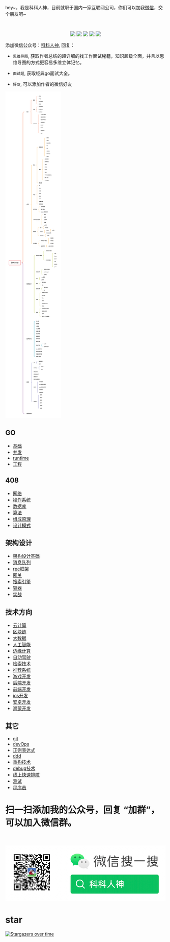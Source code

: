 <p align="left">
hey~，我是科科人神，目前就职于国内一家互联网公司，你们可以加我<a href="#wechat.png">微信</a>，交个朋友吧~
</p>
<br>
<p align="center">
<a href='#wechat.png'" target="_blank"><img src="https://img.shields.io/static/v1?label=%E7%A7%91%E7%A7%91%E4%BA%BA%E7%A5%9E&message=%E5%85%AC%E4%BC%97%E5%8F%B7&color="></a>
<a href="https://www.youtube.com/channel/UCK8wjBe9sh4VHSowLQmWOzg" target="_blank"><img src="https://img.shields.io/static/v1?label=youtube&message=YouTube&color=red"></a>
<a href="https://space.bilibili.com/478621088" target="_blank"><img src="https://img.shields.io/static/v1?label=bilibili&message=b%E7%AB%99&color=blue"></a>
<a href="https://www.zhihu.com/people/shgopher" target="_blank"><img src="https://img.shields.io/static/v1?label=zhihu&message=%E7%9F%A5%E4%B9%8E&color=blue"></a>
<a href="https://www.toutiao.com/c/user/token/MS4wLjABAAAAIGeO1-kCUelF-G8GW3AvJlrEL7tiO24WHJmnX4nV1bs" target="_blank"><img src="https://img.shields.io/static/v1?label=toutiao&message=%E5%A4%B4%E6%9D%A1&color=red"></a>
</p>

添加微信公众号：<a href="#wechat.png">科科人神</a>, 回复：

- `思维导图`, 获取作者总结的超详细的找工作面试秘籍，知识超级全面，并且以思维导图的方式更容易多维立体记忆。
- `面试题`, 获取经典go面试大全。

- `好友`, 可以添加作者的微信好友
 
![](./GOFamily.png)                             
                             
## GO
- [基础](./go/基础)
- [并发](./go/并发)
- [runtime](./go/runtime)
- [工程](./go/工程)
## 408
- [网络](./408/网络)
- [操作系统](./408/操作系统)
- [数据库](./408/数据库)
- [算法](./408/算法)
- [组成原理](./408/组成原理)
- [设计模式](./408/设计模式)
## 架构设计
- [架构设计基础](./system/架构设计基础)
- [消息队列](./system/消息队列)
- [rpc框架](./system/rpc)
- [网关](./system/网关)
- [搜索引擎](./system/搜索引擎)
- [容器](./system/容器)
- [实战](./system/实战)
## 技术方向
- [云计算](./tech/)
- [区块链](./tech/)
- [大数据](./tech/)
- [人工智能](./tech/)
- [边缘计算](./tech/)
- [自动驾驶](./tech/)
- [检索技术](./tech/)
- [推荐系统](./tech/)
- [游戏开发](./tech/)
- [后端开发](./tech/后端开发)                             
- [前端开发](./tech)                            
- [ios开发](./tech/)
- [安卓开发](./tech/)
- [鸿蒙开发](./tech/)
## 其它
- [git](./other/git)
- [devOps](./other/devOps)
- [正则表达式](./other/正则表达式)
- [ddd](./other/ddd)
- [重构技术](./other/)
- [debug技术](./other)
- [线上快速排障](./other/)
- [测试](./other/测试)
- [程序员](./other/程序员)

# 扫一扫添加我的公众号，回复 “加群”，可以加入微信群。

<p id="wechat.png" align="center">
<br>
<br>
<img src="./wechat.png"  alt="公众号搜：科科人神">
</p>
                                                                             
# star
                                                                             
[![Stargazers over time](https://starchart.cc/shgopher/GOFamily.svg)](https://starchart.cc/shgopher/GOFamily)

